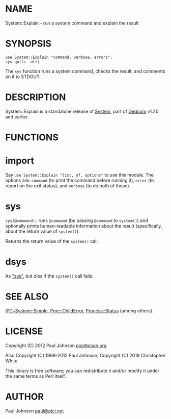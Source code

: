 # NAME

System::Explain - run a system command and explain the result

# SYNOPSIS

    use System::Explain "command, verbose, errors";
    sys qw(ls -al);

The `sys` function runs a system command, checks the result, and comments on
it to STDOUT.

# DESCRIPTION

System::Explain is a standalone release of [System](https://metacpan.org/pod/System), part of [Gedcom](https://metacpan.org/pod/Gedcom)
v1.20 and earlier.

# FUNCTIONS

# import

Say `use System::Explain "list, of, options"` to use this module.
The options are: `command` (to print the command before running it),
`error` (to report on the exit status), and `verbose` (to do both of those).

# sys

`sys(@command);` runs `@command` (by passing `@command` to `system()`) and
optionally prints human-readable information about the result (specifically,
about the return value of `system()`).

Returns the return value of the `system()` call.

# dsys

As ["sys"](#sys), but dies if the `system()` call fails.

# SEE ALSO

[IPC::System::Simple](https://metacpan.org/pod/IPC::System::Simple), [Proc::ChildError](https://metacpan.org/pod/Proc::ChildError), [Process::Status](https://metacpan.org/pod/Process::Status)
(among others).

# LICENSE

Copyright (C) 2012 Paul Johnson <pjcj@cpan.org>

Also Copyright (C) 1999-2012 Paul Johnson; Copyright (C) 2019 Christopher White

This library is free software; you can redistribute it and/or modify
it under the same terms as Perl itself.

# AUTHOR

Paul Johnson <paul@pjcj.net>
